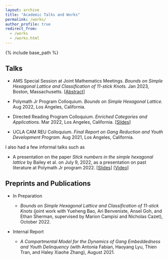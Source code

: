 ```yaml
---
layout: archive
title: "Academic Talks and Works"
permalink: /works/
author_profile: true
redirect_from:
  - /works
  - /works.html
---
```


{% include base_path %}

Talks
------
* AMS Special Session at Joint Mathematics Meetings. _Bounds on Simple Hexagonal Lattice and Classification of $11$-stick Knots._ Jan 2023, Boston, Massachusetts. [[Abstract](https://meetings.ams.org/math/jmm2023/meetingapp.cgi/Paper/17903)]

* Polymath Jr Program Colloquium. _Bounds on Simple Hexagonal Lattice._ Aug 2022, Los Angeles, California.

* Directed Reading Program Colloquium. _Enriched Categories and Applications_. Mar 2022, Los Angeles, California. [<a href = "../files/Presentation_on_Enriched_Category.pdf">Slides</a>]

* UCLA CAM REU Colloquium. _Final Report on Gang Reduction and Youth Development Program._ Aug 2021, Los Angeles, California.

I also had a few informal talks such as 

* A presentation on the paper _Stick numbers in the simple hexagonal lattice_ by Bailey et al. on July 9, 2022, as a presentation on past literature at Polymath Jr program 2022. [<a href = "../files/Presentation_on_Stick_Numbers.pdf">Slides</a>] [[Video](https://youtu.be/XOJ_eurIdxI)]

Preprints and Publications
------

* In Preparation
  * _Bounds on Simple Hexagonal Lattice and Classification of $11$-stick Knots_ (joint work with Yueheng Bao, Ari Benveniste, Ansel Goh, and Ethan Sherman, supervised by Marion Campisi and Nicholas Cazet), October 2022. 

* Internal Report
  * _A Compartmental Model for the Dynamics of Gang Embeddedness and Youth Delinquency_ (with Antonia Fabian, Haoyang Lyu, Thien Tran, and Haley Xiaohe Zhang), August 2021.
